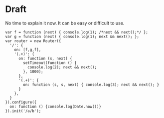 Draft
=====

No time to explain it now. It can be easy or difficult to use.

    var f = function (next) { console.log(1); /*next && next();*/ };
    var g = function (next) { console.log(1); next && next(); };
    var router = new Router({
      '/': {
        on: [f,g,f],
        '(.+)': {
          on: function (s, next) {
            setTimeout(function () {
              console.log(2); next && next();
            }, 1000);
          },
          '(.+)': {
            on: function (s, s, next) { console.log(3); next && next(); }
          }
        },
      }
    }).configure({
      on: function () {console.log(Date.now())}
    }).init('/a/b');